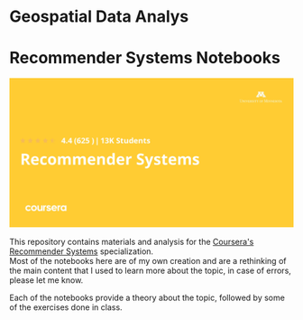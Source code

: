 # Geospatial Data Analys

# Recommender Systems Notebooks  
   
<img src="images/readme_cover.jpeg" alt="drawing"/>   
  

This repository contains materials and analysis for the [Coursera's Recommender Systems](https://www.coursera.org/specializations/recommender-systems) specialization.  
Most of the notebooks here are of my own creation and are a rethinking of the main content that I used to learn more about the topic, in case of errors, please let me know.  

Each of the notebooks provide a theory about the topic, followed by some of the exercises done in class.